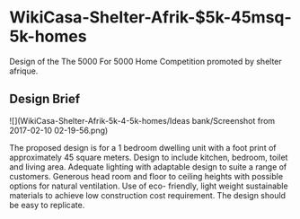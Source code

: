 # WikiCasa-Shelter-Afrik-$5k-45msq-5k-homes
Design of the The 5000 For 5000 Home Competition promoted by shelter afrique.

## Design Brief

![](WikiCasa-Shelter-Afrik-5k-4-5k-homes/Ideas bank/Screenshot from 2017-02-10 02-19-56.png)

The proposed design is for a 1 bedroom dwelling unit with a foot print of approximately 45 square meters.
Design to include kitchen, bedroom, toilet and living area.
Adequate lighting with adaptable design to suite a range of customers.
Generous head room and floor to ceiling heights with possible options for natural ventilation.
Use of eco- friendly, light weight sustainable materials to achieve low construction cost requirement.
The design should be easy to replicate.
